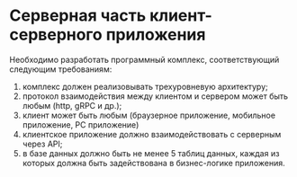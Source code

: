 # Серверная часть клиент-серверного приложения
Необходимо разработать программный комплекс, соответствующий следующим требованиям:  
1.	комплекс должен реализовывать трехуровневую архитектуру;  
2.	протокол взаимодействия между клиентом и сервером может быть любым (http, gRPC и др.);  
3.	клиент может быть любым (браузерное приложение, мобильное приложение, PC приложение)  
4.	клиентское приложение должно взаимодействовать с серверным через API;  
5.	в базе данных должно быть не менее 5 таблиц данных, каждая из которых должна быть задействована в бизнес-логике приложения.  

